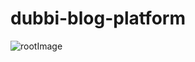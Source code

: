﻿# dubbi-blog-platform
![rootImage](https://github.com/Dubbi96/dubbi-blog-platform/assets/65105801/b2eef10e-0629-437e-8d76-e8a21bb66a79)
